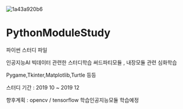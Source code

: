 ![1a43a920b6](https://user-images.githubusercontent.com/55124264/71940024-1f008680-31f8-11ea-95d3-3c3874b47b6f.jpg)


# PythonModuleStudy

파이썬 스터디 파일 <p>
인공지능AI 빅데이터 관련한 스터디학습
써드파티모듈 , 내장모듈 관련 심화학습 <p>
Pygame,Tkinter,Matplotlib,Turtle 등등 <p>
  <p>
  
스터디 기간 : 2019 10 ~ 2019 12 <p>
향후계획 : opencv / tensorflow 학습인공지능모듈 학습예정 
 
